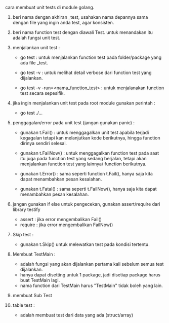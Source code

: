 cara membuat unit tests di module golang.

1. beri nama dengan akhiran _test, usahakan nama depannya sama dengan file yang ingin anda test, agar konsisten.

2. beri nama function test dengan diawali Test. untuk menandakan itu adalah fungsi unit test.

3. menjalankan unit test : 
    - go test : untuk menjalankan function test pada folder/package yang ada file _test.

    - go test -v : untuk melihat detail verbose dari function test yang dijalankan.

    - go test -v -run=<nama_function_test> : untuk menjalanakan function test  secara sepesifik.

4. jika ingin menjalankan unit test pada root module gunakan perintah : 
    
    - go test ./...

5. penggagalan/error pada unit test (jangan gunakan panic) :

    - gunakan t.Fail() : untuk menggagalkan unit test apabila terjadi kegagalan tetapi kan melanjutkan kode berikutnya, hingga function dirinya sendiri selesai.

    - gunakan t.FailNow() : untuk menggagalkan function test pada saat itu juga pada function test yang sedang berjalan, tetapi akan menjalankan function test yang lainnya/ function berikutnya.

    - gunakan t.Error() : sama seperti function t.Fail(), hanya saja kita dapat menambahkan pesan kesalahan.

    - gunakan t.Fatal() : sama seperti t.FailNow(), hanya saja kita dapat menambahkan pesan kesalahan.

6. jangan gunakan if else untuk pengecekan, gunakan assert/require dari library testify
    - assert : jika error mengembalikan Fail()
    - require : jika error mengembalikan FailNow()

7. Skip test : 
    - gunakan t.Skip() untuk melewatkan test pada kondisi tertentu.

8. Membuat TestMain : 
    - adalah fungsi yang akan  dijalankan pertama kali sebelum semua test dijalankan.
    - hanya dapat disetting untuk 1 package, jadi disetiap package harus buat TestMain lagi.
    - nama function dari TestMain harus "TestMain" tidak boleh yang lain.

9. membuat Sub Test

10. table test :
    - adalah membuat test dari data yang ada (struct/array)
